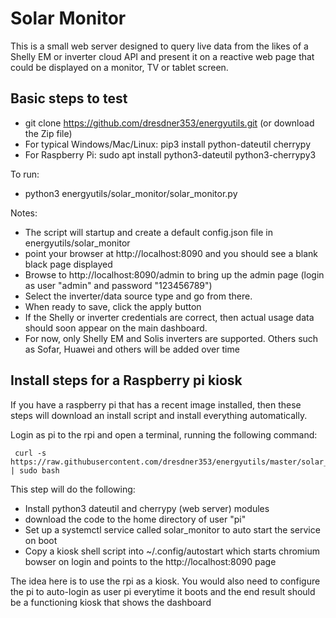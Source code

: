 # Solar Monitor

This is a small web server designed to query live data from the likes of a Shelly EM or inverter cloud API and present it on a reactive web page that could be displayed on a monitor, TV or tablet screen. 

## Basic steps to test
* git clone https://github.com/dresdner353/energyutils.git (or download the Zip file)
* For typical Windows/Mac/Linux: pip3 install python-dateutil cherrypy
* For Raspberry Pi: sudo apt install python3-dateutil python3-cherrypy3

To run:
* python3 energyutils/solar_monitor/solar_monitor.py 

Notes:
* The script will startup and create a default config.json file in energyutils/solar_monitor
* point your browser at http://localhost:8090 and you should see a blank black page displayed
* Browse to http://localhost:8090/admin to bring up the admin page (login as user "admin" and password "123456789")
* Select the inverter/data source type and go from there. 
* When ready to save, click the apply button
* If the Shelly or inverter credentials are correct, then actual usage data should soon appear on the main dashboard.
* For now, only Shelly EM and Solis inverters are supported. Others such as Sofar, Huawei and others will be added over time


## Install steps for a Raspberry pi kiosk
If you have a raspberry pi that has a recent image installed, then these steps will download an install script and install everything automatically. 

Login as pi to the rpi and open a terminal, running the following command:
```
 curl -s https://raw.githubusercontent.com/dresdner353/energyutils/master/solar_monitor/rpi_install.sh | sudo bash
```

This step will do the following:
* Install python3 dateutil and cherrypy (web server) modules
* download the code to the home directory of user "pi"
* Set up a systemctl service called solar_monitor to auto start the service on boot
* Copy a kiosk shell script into ~/.config/autostart which starts chromium bowser on login and points to the http://localhost:8090 page

The idea here is to use the rpi as a kiosk. You would also need to configure the pi to auto-login as user pi everytime it boots and the end result should be a functioning kiosk that shows the dashboard
 
